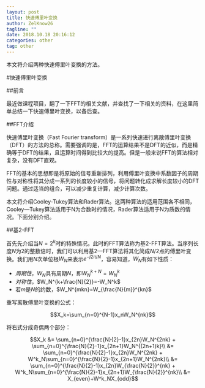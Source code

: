 ```yaml
---
layout: post
title: 快速傅里叶变换
author: ZelKnow26
tagline: ""
date: 2018.10.18 20:16:12
categories: other
tag: other
---
```


<head>
    <script src="https://cdn.mathjax.org/mathjax/latest/MathJax.js?config=TeX-AMS-MML_HTMLorMML" type="text/javascript"></script>
    <script type="text/x-mathjax-config">
        MathJax.Hub.Config({
            tex2jax: {
            skipTags: ['script', 'noscript', 'style', 'textarea', 'pre'],
            inlineMath: [['$','$']]
            }
        });
    </script>
</head>


本文将介绍两种快速傅里叶变换的方法。

#快速傅里叶变换

##前言

最近做课程项目，翻了一下FFT的相关文献，并查找了一下相关的资料，在这里简单总结一下快速傅里叶变换，以备后查。

##FFT介绍

快速傅里叶变换（Fast Fourier transform）是一系列快速进行离散傅里叶变换（DFT）的方法的总称。需要强调的是，FFT的运算结果不是DFT的近似，而是精确等于DFT的结果，且运算时间得到比较大的提高。但是一般来说FFT的算法相对复杂，没有DFT直观。

FFT的基本的思想即是将原始的信号重新排列，利用傅里叶变换中系数因子的周期性与对称性将其分成一系列的长度较小的信号，将问题转化成求解长度较小的DFT问题。通过适当的组合，可以减少重复计算，减少计算次数。

本文将介绍Cooley-Tukey算法和Rader算法。这两种算法的适用范围各不相同，Cooley—Tukey算法适用于N为合数时的情况，Rader算法适用于N为质数的情况。下面分别介绍。

##基2-FFT

首先先介绍当$N=2^k$时的特殊情况。此时的FFT算法称为基2-FFT算法。当序列长度$N$为2的整数倍时，我们可以利用基2—FFT算法将其化简成$N/2$点的傅里叶变换。我们用$N$次单位根$W_N$来表示$e^{-j2\pi /N}$，容易知道，$W_N$有如下性质：

- *周期性*，$W_N$具有周期$N$，即$W_N^{k+N}=W_N^k$
- *对称性*，$W_N^{k+\frac{N}{2}}=-W_N^k$
- 若$m$是$N$的约数，$W_N^{mkn}=W_{\frac{N}{m}}^{kn}$

重写离散傅里叶变换的公式：

$$X_k=\sum_{n=0}^{N-1}x_nW_N^{nk}$$

将右式分成奇偶两个部分：

$$X_k &= \sum_{n=0}^{\frac{N}{2}-1}x_{2n}W_N^{2nk} + \sum_{n=0}^{\frac{N}{2}-1}x_{2n+1}W_N^{(2n+1)k}\\
    &= \sum_{n=0}^{\frac{N}{2}-1}x_{2n}W_N^{2nk} + W^k_N\sum_{n=0}^{\frac{N}{2}-1}x_{2n+1}W_N^{2nk}\\
    &= \sum_{n=0}^{\frac{N}{2}-1}x_{2n}W_{\frac{N}{2}}^{nk} + W^k_N\sum_{n=0}^{\frac{N}{2}-1}x_{2n+1}W_{\frac{N}{2}}^{nk}\\
    &= X_{even}+W^k_NX_{odd}$$









